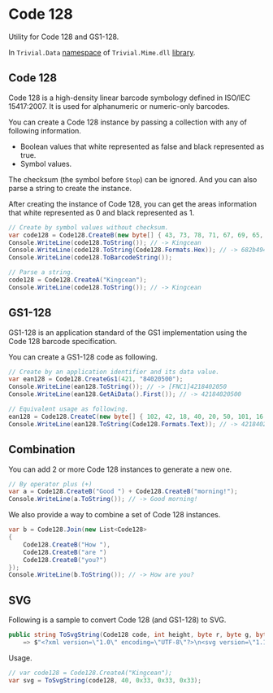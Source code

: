 # Code 128

Utility for Code 128 and GS1-128.

In `Trivial.Data` [namespace](../) of `Trivial.Mime.dll` [library](../../).

## Code 128

Code 128 is a high-density linear barcode symbology defined in ISO/IEC 15417:2007.
It is used for alphanumeric or numeric-only barcodes.

You can create a Code 128 instance by passing a collection with any of following information.

- Boolean values that white represented as false and black represented as true.
- Symbol values.

The checksum (the symbol before `Stop`) can be ignored. And you can also parse a string to create the instance.

After creating the instance of Code 128, you can get the areas information that white represented as 0 and black represented as 1.

```csharp
// Create by symbol values without checksum.
var code128 = Code128.CreateB(new byte[] { 43, 73, 78, 71, 67, 69, 65, 78 });
Console.WriteLine(code128.ToString()); // -> Kingcean
Console.WriteLine(code128.ToString(Code128.Formats.Hex)); // -> 682b494e474345414e406a
Console.WriteLine(code128.ToBarcodeString());

// Parse a string.
code128 = Code128.CreateA("Kingcean");
Console.WriteLine(code128.ToString()); // -> Kingcean
```

## GS1-128

GS1-128 is an application standard of the GS1 implementation using the Code 128 barcode specification.

You can create a GS1-128 code as following.

```csharp
// Create by an application identifier and its data value.
var ean128 = Code128.CreateGs1(421, "84020500");
Console.WriteLine(ean128.ToString()); // -> [FNC1]4218402050
Console.WriteLine(ean128.GetAiData().First()); // -> 42184020500

// Equivalent usage as following.
ean128 = Code128.CreateC(new byte[] { 102, 42, 18, 40, 20, 50, 101, 16 });
Console.WriteLine(ean128.ToString(Code128.Formats.Text)); // -> 42184020500
```

## Combination

You can add 2 or more Code 128 instances to generate a new one.

```csharp
// By operator plus (+)
var a = Code128.CreateB("Good ") + Code128.CreateB("morning!");
Console.WriteLine(a.ToString()); // -> Good morning!
```

We also provide a way to combine a set of Code 128 instances.

```csharp
var b = Code128.Join(new List<Code128>
{
    Code128.CreateB("How "),
    Code128.CreateB("are ")
    Code128.CreateB("you?")
});
Console.WriteLine(b.ToString()); // -> How are you?
```

## SVG

Following is a sample to convert Code 128 (and GS1-128) to SVG.

```csharp
public string ToSvgString(Code128 code, int height, byte r, byte g, byte b)
    => $"<?xml version=\"1.0\" encoding=\"UTF-8\"?>\n<svg version=\"1.1\" xmlns=\"http://www.w3.org/2000/svg\" xmlns:xlink=\"http://www.w3.org/1999/xlink\"><g><path d=\"{code.ToPathString(height)}\" stroke=\"#{r:x2)}{g:x2}{b:x2}\"></path></g></svg>"
```

Usage.

```csharp
// var code128 = Code128.CreateA("Kingcean");
var svg = ToSvgString(code128, 40, 0x33, 0x33, 0x33);
```
